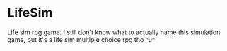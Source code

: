 # LifeSim
Life sim rpg game.
I still don't know what to actually name this simulation game, but it's a life sim multiple choice rpg tho ^u^